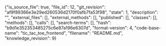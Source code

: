 {"is_source_file": true, "file_id": 12, "git_revision": "af9f89366e3e29ed260536d2170f0afb7fa53f98", "state": 1, "description": "", "external_files": [], "external_methods": [], "published": [], "classes": [], "methods": [], "calls": [], "search-terms": [], "hash": "b9d1e352353485275c6e87a196e6307d", "format-version": 4, "code-base-name": "tic_tac_toe_frontend", "filename": "README.md", "knowledge_revision": 9}